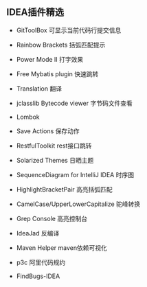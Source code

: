 ## IDEA插件精选

- GitToolBox 可显示当前代码行提交信息

- Rainbow Brackets 括弧匹配提示

- Power Mode II 打字效果

- Free Mybatis plugin 快速跳转

- Translation 翻译

- jclasslib Bytecode viewer 字节码文件查看

- Lombok 

- Save Actions 保存动作

- RestfulToolkit rest接口跳转

- Solarized Themes 日晒主题

- SequenceDiagram for IntelliJ IDEA 时序图

- HighlightBracketPair 高亮括弧匹配

- CamelCase/UpperLowerCapitalize 驼峰转换

- Grep Console 高亮控制台

- IdeaJad 反编译

- Maven Helper maven依赖可视化

- p3c 阿里代码规约

- FindBugs-IDEA  







